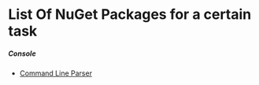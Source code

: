 # List Of NuGet Packages for a certain task


##### Console
- [Command Line Parser](https://github.com/commandlineparser/commandline)
